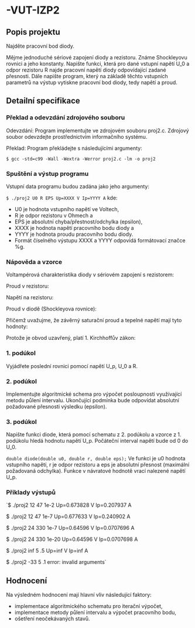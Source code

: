 # -VUT-IZP2
## Popis projektu
Najděte pracovní bod diody.

Mějme jednoduché sériové zapojení diody a rezistoru. Známe Shockleyovu rovnici a jeho konstanty. Napište funkci, která pro dané vstupní napětí U_0 a odpor rezistoru R najde pracovní napětí diody odpovídající zadané přesnosti. Dále napište program, který na základě těchto vstupních parametrů na výstup vytiskne pracovní bod diody, tedy napětí a proud.

## Detailní specifikace
### Překlad a odevzdání zdrojového souboru
Odevzdání: Program implementujte ve zdrojovém souboru proj2.c. Zdrojový soubor odevzdejte prostřednictvím informačního systému.

Překlad: Program překládejte s následujícími argumenty:

`$ gcc -std=c99 -Wall -Wextra -Werror proj2.c -lm -o proj2`
### Spuštění a výstup programu
Vstupní data programu budou zadána jako jeho argumenty:

`$ ./proj2 U0 R EPS
Up=XXXX V
Ip=YYYY A`
kde:

- U0 je hodnota vstupního napětí ve Voltech,
- R je odpor rezistoru v Ohmech a
- EPS je absolutní chyba/přestnost/odchylka (epsilon),
- XXXX je hodnota napětí pracovního bodu diody a
- YYYY je hodnota proudu pracovního bodu diody.
- Formát číselného výstupu XXXX a YYYY odpovídá formátovací značce %g.

### Nápověda a vzorce
Voltampérová charakteristika diody v sériovém zapojení s rezistorem:



Proud v rezistoru:



Napětí na rezistoru:



Proud v diodě (Shockleyova rovnice):



Přičemž uvažujme, že závěrný saturační proud a tepelné napětí mají tyto hodnoty:





Protože je obvod uzavřený, platí 1. Kirchhoffův zákon:



### 1. podúkol
Vyjádřete poslední rovnici pomocí napětí U_p, U_0 a R.

### 2. podúkol
Implementujte algoritmické schema pro výpočet posloupnosti využívající metodu půlení intervalu. Ukončující podmínka bude odpovídat absolutní požadované přesnosti výsledku (epsilon).

### 3. podúkol
Napište funkci diode, která pomocí schematu z 2. podúkolu a vzorce z 1. podúkolu hledá hodnotu napětí U_p. Počáteční interval napětí bude od 0 do U_0.

`double diode(double u0, double r, double eps);`
Ve funkci je u0 hodnota vstupního napětí, r je odpor rezistoru a eps je absolutní přesnost (maximální požadovaná odchylka). Funkce v návratové hodnotě vrací nalezené napětí U_p.

### Příklady výstupů
`$ ./proj2 12 47 1e-2
Up=0.673828 V
Ip=0.207937 A

$ ./proj2 12 47 1e-7
Up=0.677633 V
Ip=0.240902 A

$ ./proj2 24 330 1e-7
Up=0.64596 V
Ip=0.0707696 A

$ ./proj2 24 330 1e-20
Up=0.64596 V
Ip=0.0707698 A

$ ./proj2 inf 5 .5
Up=inf V
Ip=inf A

$ ./proj2 -33 5 .1
error: invalid arguments`
## Hodnocení
Na výsledném hodnocení mají hlavní vliv následující faktory:

- implementace algoritmického schematu pro iterační výpočet,
- implementace metody půlení intervalu a výpočet pracovního bodu,
- ošetření neočekávaných stavů.
